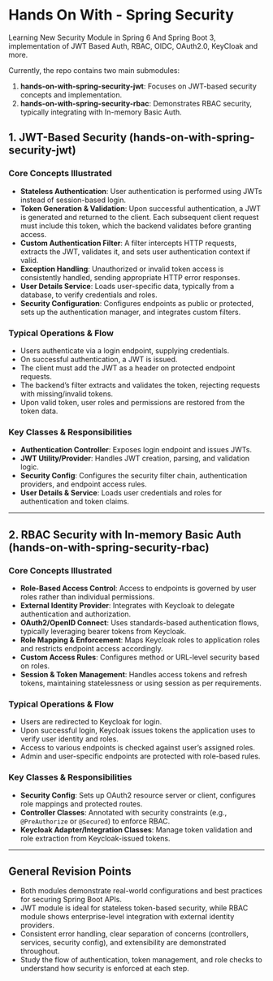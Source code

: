 # Hands On With - Spring Security
Learning New Security Module in Spring 6 And Spring Boot 3, implementation of JWT Based Auth, RBAC, OIDC, OAuth2.0, KeyCloak and more.

Currently, the repo contains two main submodules:

1. **hands-on-with-spring-security-jwt**: Focuses on JWT-based security concepts and implementation.
2. **hands-on-with-spring-security-rbac**: Demonstrates RBAC security, typically integrating with In-memory Basic Auth.


## 1. JWT-Based Security (hands-on-with-spring-security-jwt)

### Core Concepts Illustrated

- **Stateless Authentication**: User authentication is performed using JWTs instead of session-based login.
- **Token Generation & Validation**: Upon successful authentication, a JWT is generated and returned to the client. Each subsequent client request must include this token, which the backend validates before granting access.
- **Custom Authentication Filter**: A filter intercepts HTTP requests, extracts the JWT, validates it, and sets user authentication context if valid.
- **Exception Handling**: Unauthorized or invalid token access is consistently handled, sending appropriate HTTP error responses.
- **User Details Service**: Loads user-specific data, typically from a database, to verify credentials and roles.
- **Security Configuration**: Configures endpoints as public or protected, sets up the authentication manager, and integrates custom filters.

### Typical Operations & Flow

- Users authenticate via a login endpoint, supplying credentials.
- On successful authentication, a JWT is issued.
- The client must add the JWT as a header on protected endpoint requests.
- The backend’s filter extracts and validates the token, rejecting requests with missing/invalid tokens.
- Upon valid token, user roles and permissions are restored from the token data.

### Key Classes & Responsibilities

- **Authentication Controller**: Exposes login endpoint and issues JWTs.
- **JWT Utility/Provider**: Handles JWT creation, parsing, and validation logic.
- **Security Config**: Configures the security filter chain, authentication providers, and endpoint access rules.
- **User Details & Service**: Loads user credentials and roles for authentication and token claims.

---

## 2. RBAC Security with In-memory Basic Auth (hands-on-with-spring-security-rbac)

### Core Concepts Illustrated

- **Role-Based Access Control**: Access to endpoints is governed by user roles rather than individual permissions.
- **External Identity Provider**: Integrates with Keycloak to delegate authentication and authorization.
- **OAuth2/OpenID Connect**: Uses standards-based authentication flows, typically leveraging bearer tokens from Keycloak.
- **Role Mapping & Enforcement**: Maps Keycloak roles to application roles and restricts endpoint access accordingly.
- **Custom Access Rules**: Configures method or URL-level security based on roles.
- **Session & Token Management**: Handles access tokens and refresh tokens, maintaining statelessness or using session as per requirements.

### Typical Operations & Flow

- Users are redirected to Keycloak for login.
- Upon successful login, Keycloak issues tokens the application uses to verify user identity and roles.
- Access to various endpoints is checked against user’s assigned roles.
- Admin and user-specific endpoints are protected with role-based rules.

### Key Classes & Responsibilities

- **Security Config**: Sets up OAuth2 resource server or client, configures role mappings and protected routes.
- **Controller Classes**: Annotated with security constraints (e.g., `@PreAuthorize` or `@Secured`) to enforce RBAC.
- **Keycloak Adapter/Integration Classes**: Manage token validation and role extraction from Keycloak-issued tokens.

---

## General Revision Points

- Both modules demonstrate real-world configurations and best practices for securing Spring Boot APIs.
- JWT module is ideal for stateless token-based security, while RBAC module shows enterprise-level integration with external identity providers.
- Consistent error handling, clear separation of concerns (controllers, services, security config), and extensibility are demonstrated throughout.
- Study the flow of authentication, token management, and role checks to understand how security is enforced at each step.